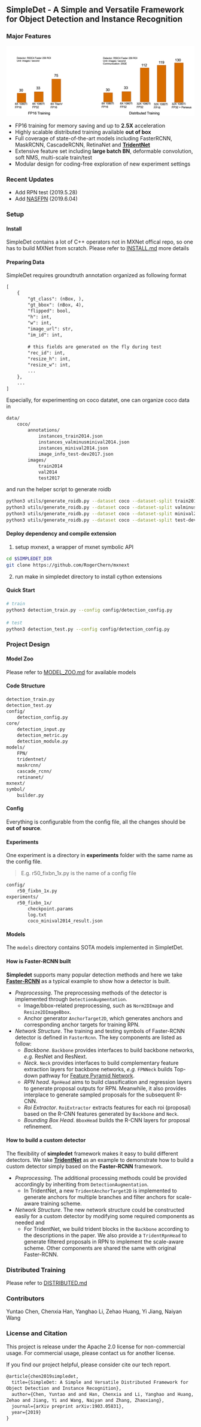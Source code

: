 ## SimpleDet - A Simple and Versatile Framework for Object Detection and Instance Recognition
### Major Features
![](./doc/image/diagram.png)
- FP16 training for memory saving and up to **2.5X** acceleration
- Highly scalable distributed training available **out of box**
- Full coverage of state-of-the-art models including FasterRCNN, MaskRCNN, CascadeRCNN, RetinaNet and **[TridentNet](./models/tridentnet)**
- Extensive feature set including **large batch BN**, deformable convolution, soft NMS, multi-scale train/test
- Modular design for coding-free exploration of new experiment settings

### Recent Updates
- Add RPN test (2019.5.28)
- Add [NASFPN](https://github.com/TuSimple/simpledet/tree/master/models/NASFPN) (2019.6.04)
### Setup
#### Install
SimpleDet contains a lot of C++ operators not in MXNet offical repo, so one has to build MXNet from scratch. Please refer to [INSTALL.md](./doc/INSTALL.md) more details

#### Preparing Data
SimpleDet requires groundtruth annotation organized as following format
```
[
    {
        "gt_class": (nBox, ),
        "gt_bbox": (nBox, 4),
        "flipped": bool,
        "h": int,
        "w": int,
        "image_url": str,
        "im_id": int,
        
        # this fields are generated on the fly during test
        "rec_id": int,
        "resize_h": int,
        "resize_w": int,
        ...
    },
    ...
]
```

Especially, for experimenting on coco datatet, one can organize coco data in
```
data/
    coco/
        annotations/
            instances_train2014.json
            instances_valminusminival2014.json
            instances_minival2014.json
            image_info_test-dev2017.json
        images/
            train2014
            val2014
            test2017
```

and run the helper script to generate roidb
```bash
python3 utils/generate_roidb.py --dataset coco --dataset-split train2014
python3 utils/generate_roidb.py --dataset coco --dataset-split valminusminival2014
python3 utils/generate_roidb.py --dataset coco --dataset-split minival2014
python3 utils/generate_roidb.py --dataset coco --dataset-split test-dev2017
```

#### Deploy dependency and compile extension
1. setup mxnext, a wrapper of mxnet symbolic API
```bash
cd $SIMPLEDET_DIR
git clone https://github.com/RogerChern/mxnext
```
2. run make in simpledet directory to install cython extensions

#### Quick Start

```bash
# train
python3 detection_train.py --config config/detection_config.py

# test
python3 detection_test.py --config config/detection_config.py
```


### Project Design
#### Model Zoo
Please refer to [MODEL_ZOO.md](./MODEL_ZOO.md) for available models

#### Code Structure
```
detection_train.py
detection_test.py
config/
    detection_config.py
core/
    detection_input.py
    detection_metric.py
    detection_module.py
models/
    FPN/
    tridentnet/
    maskrcnn/
    cascade_rcnn/
    retinanet/
mxnext/
symbol/
    builder.py
```
#### Config
Everything is configurable from the config file, all the changes should be **out of source**.

#### Experiments
One experiment is a directory in **experiments** folder with the same name as the config file.
> E.g. r50_fixbn_1x.py is the name of a config file

```
config/
    r50_fixbn_1x.py
experiments/
    r50_fixbn_1x/
        checkpoint.params
        log.txt
        coco_minival2014_result.json
```

#### Models
The `models` directory contains SOTA models implemented in SimpletDet.

#### How is Faster-RCNN built
**Simpledet** supports many popular detection methods and here we take [**Faster-RCNN**](https://arxiv.org/abs/1506.01497) as a typical example to show how a detector is built.

- *Preprocessing*. The preprocessing methods of the detector is implemented through `DetectionAugmentation`.
  - Image/bbox-related preprocessing, such as `Norm2DImage` and `Resize2DImageBbox`.
  - Anchor generator `AnchorTarget2D`, which generates anchors and corresponding anchor targets for training RPN.
- *Network Structure*. The training and testing symbols of Faster-RCNN detector is defined in `FasterRcnn`. The key components are listed as follow:
  - *Backbone*. `Backbone` provides interfaces to build backbone networks, *e.g.* ResNet and ResNext.
  - *Neck*. `Neck` provides interfaces to build complementary feature extraction layers for backbone networks, *e.g.* `FPNNeck` builds Top-down pathway for [Feature Pyramid Network](https://arxiv.org/abs/1612.03144).
  - *RPN head*. `RpnHead` aims to build classification and regression layers to generate proposal outputs for RPN. Meanwhile, it also provides interplace to generate sampled proposals for the subsequent R-CNN.
  - *Roi Extractor*. `RoiExtractor` extracts features for each roi (proposal) based on the R-CNN features generated by `Backbone` and `Neck`.
  - *Bounding Box Head*. `BboxHead` builds the R-CNN layers for proposal refinement.

#### How to build a custom detector
The flexibility of **simpledet** framework makes it easy to build different detectors. We take [**TridentNet**](https://arxiv.org/abs/1901.01892) as an example to demonstrate how to build a custom detector simply based on the **Faster-RCNN** framework.

- *Preprocessing*. The additional processing methods could be provided accordingly by inheriting from `DetectionAugmentation`.
  - In TridentNet, a new `TridentAnchorTarget2D` is implemented to generate anchors for multiple branches and filter anchors for scale-aware training scheme.
- *Network Structure*. The new network structure could be constructed easily for a custom detector by modifying some required components as needed and 
  - For TridentNet, we build trident blocks in the `Backbone` according to the descriptions in the paper. We also provide a `TridentRpnHead` to generate filtered proposals in RPN to implement the scale-aware scheme. Other components are shared the same with original Faster-RCNN.


### Distributed Training
Please refer to [DISTRIBUTED.md](./doc/DISTRIBUTED.md)


### Contributors
Yuntao Chen, Chenxia Han, Yanghao Li, Zehao Huang, Yi Jiang, Naiyan Wang


### License and Citation
This project is release under the Apache 2.0 license for non-commercial usage. For commercial usage, please contact us for another license.

If you find our project helpful, please consider cite our tech report.
```
@article{chen2019simpledet,
  title={SimpleDet: A Simple and Versatile Distributed Framework for Object Detection and Instance Recognition},
  author={Chen, Yuntao and and Han, Chenxia and Li, Yanghao and Huang, Zehao and Jiang, Yi and Wang, Naiyan and Zhang, Zhaoxiang},
  journal={arXiv preprint arXiv:1903.05831},
  year={2019}
}
```
